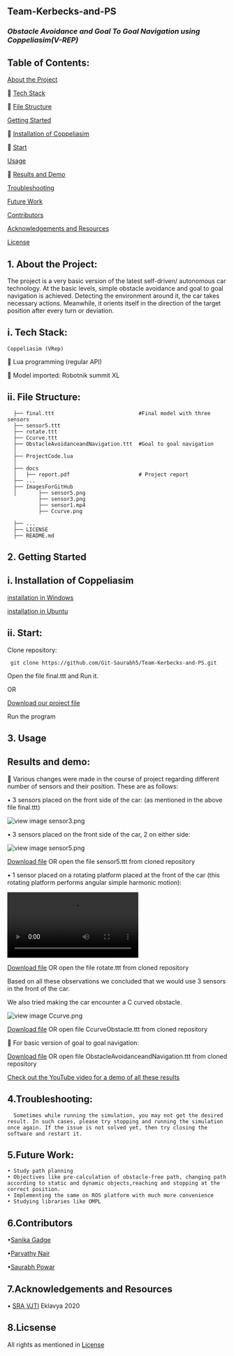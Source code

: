 ## Team-Kerbecks-and-PS
### _Obstacle Avoidance and Goal To Goal Navigation using Coppeliasim(V-REP)_

## Table of Contents:
[About the Project](https://github.com/Git-Saurabh5/Team-Kerbecks-and-PS/blob/master/README.md#1-about-the-project)
   
    [Tech Stack](https://github.com/Git-Saurabh5/Team-Kerbecks-and-PS#i-tech-stack)
   
    [File Structure](https://github.com/Git-Saurabh5/Team-Kerbecks-and-PS#ii-file-structure)
   
[Getting Started](https://github.com/Git-Saurabh5/Team-Kerbecks-and-PS#2-getting-started)
    
    [Installation of Coppeliasim](https://github.com/Git-Saurabh5/Team-Kerbecks-and-PS#i--installation-of-coppeliasim)
   
    [Start](https://github.com/Git-Saurabh5/Team-Kerbecks-and-PS#ii--start)
   
[Usage](https://github.com/Git-Saurabh5/Team-Kerbecks-and-PS#3--usage)

    [Results and Demo](https://github.com/Git-Saurabh5/Team-Kerbecks-and-PS#results-and-demo)
   
[Troubleshooting](https://github.com/Git-Saurabh5/Team-Kerbecks-and-PS#4troubleshooting)

[Future Work](https://github.com/Git-Saurabh5/Team-Kerbecks-and-PS#5future-work)
   
[Contributors](https://github.com/Git-Saurabh5/Team-Kerbecks-and-PS#6contributors)

[Acknowledgements and Resources](https://github.com/Git-Saurabh5/Team-Kerbecks-and-PS#7acknowledgements-and-resources)

[License](https://github.com/Git-Saurabh5/Team-Kerbecks-and-PS#8licsense)
   
## 1. About the Project:
   The project is a very basic version of the latest self-driven/ autonomous car technology. At the basic levels, simple obstacle avoidance and goal to goal navigation is   achieved. Detecting the environment around it, the car takes necessary actions. Meanwhile, it orients itself in the direction of the target position after every turn or deviation.
  
  ## i. Tech Stack:
   	Coppeliasim (VRep)

	Lua programming (regular API)

	Model imported: Robotnik summit XL

 ## ii. File Structure:
 

      ├── final.ttt                           #Final model with three sensors
      ├── sensor5.ttt
      ├── rotate.ttt
      ├── Ccurve.ttt
      ├── ObstacleAvoidanceandNavigation.ttt  #Goal to goal navigation
      │  
      ├── ProjectCode.lua
      │ 
      ├── docs
      │   ├── report.pdf                      # Project report  
      ├── ...
      ├── ImagesForGitHub
      │       ├── sensor5.png  
              ├── sensor3.png
              ├── sensor1.mp4
              ├── Ccurve.png
            
      ├── ...
      ├── LICENSE
      ├── README.md 

 
## 2. Getting Started
  ## i.  Installation of Coppeliasim
  
   [installation in Windows](https://www.coppeliarobotics.com/files/CoppeliaSim_Edu_V4_0_0_Setup.exe)
   
   [installation in Ubuntu](https://www.coppeliarobotics.com/ubuntuVersions)
   
  ## ii.  Start:
   
   Clone repository:
   
     git clone https://github.com/Git-Saurabh5/Team-Kerbecks-and-PS.git
     
   Open the file final.ttt and Run it.
     
   OR
     
   [Download our project file](https://github.com/Git-Saurabh5/Team-Kerbecks-and-PS/raw/master/final.ttt)
   
   Run the program

## 3.  Usage
## Results and demo:
	Various changes were made in the course of project regarding different number of sensors and their position.
These are as follows:

•	3 sensors placed on the front side of the car: (as mentioned in the above file final.ttt)

![view image sensor3.png](https://github.com/Git-Saurabh5/Team-Kerbecks-and-PS/tree/master/ImagesForGitHub)

•	3 sensors placed on the front side of the car, 2 on either side: 

![view image sensor5.png](https://github.com/Git-Saurabh5/Team-Kerbecks-and-PS/tree/master/ImagesForGitHub)

[Download file](https://github.com/Git-Saurabh5/Team-Kerbecks-and-PS/raw/master/sensor5.ttt) OR open the file sensor5.ttt from cloned repository

•	1 sensor placed on a rotating platform placed at the front of the car (this rotating platform performs angular simple harmonic motion): 

![view video sensor1.mp4](https://github.com/Git-Saurabh5/Team-Kerbecks-and-PS/blob/master/ImagesForGitHub/sensor1.mp4) 

[Download file](https://github.com/Git-Saurabh5/Team-Kerbecks-and-PS/raw/master/rotate.ttt) OR open the file rotate.ttt from cloned repository

Based on all these observations we concluded that we would use 3 sensors in the front of the car.

We also tried making the car encounter a C curved obstacle. 

![view image Ccurve.png](https://github.com/Git-Saurabh5/Team-Kerbecks-and-PS/tree/master/ImagesForGitHub) 

[Download file](https://github.com/Git-Saurabh5/Team-Kerbecks-and-PS/raw/master/CcurveObstacle.ttt) OR open file CcurveObstacle.ttt from cloned repository 

 For basic version of goal to goal navigation:

[Download file](https://github.com/Git-Saurabh5/Team-Kerbecks-and-PS/raw/master/ObstacleAvoidance%20andNavigation.ttt) OR open file ObstacleAvoidanceandNavigation.ttt from cloned repository

[Check out the YouTube video for a demo of all these results](https://youtu.be/kudX5SUs7Vo)
## 4.Troubleshooting:

      Sometimes while running the simulation, you may not get the desired result. In such cases, please try stopping and running the simulation once again. If the issue is not solved yet, then try closing the software and restart it.
      
## 5.Future Work:
    • Study path planning 
    • Objectives like pre-calculation of obstacle-free path, changing path according to static and dynamic objects,reaching and stopping at the correct position.
    • Implementing the same on ROS platform with much more convenience 
    • Studying libraries like OMPL
## 6.Contributors
•[Sanika Gadge](https://github.com/SanikaGadge)

•[Parvathy Nair](https://github.com/ParvatiNair)

•[Saurabh Powar](https://github.com/Git-Saurabh5)



## 7.Acknowledgements and Resources
• [SRA VJTI](http://sra.vjti.info/) Eklavya 2020

## 8.Licsense

All rights as mentioned in [License](https://github.com/Git-Saurabh5/Team-Kerbecks-and-PS/blob/master/LICENSE)


